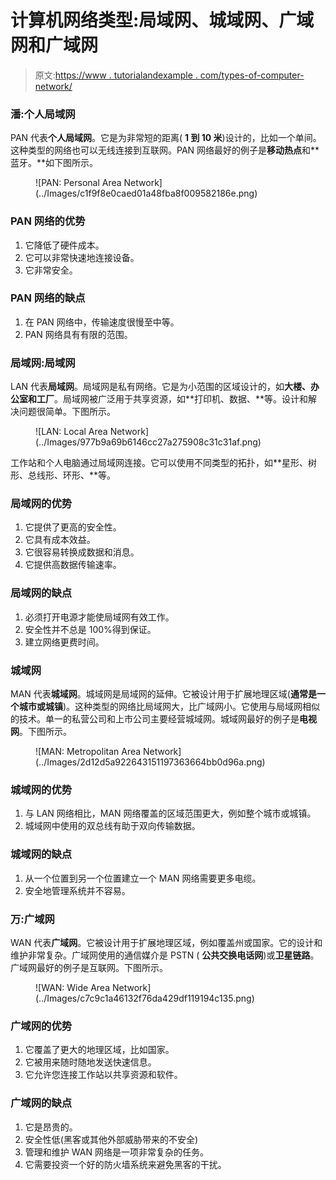 # 计算机网络类型:局域网、城域网、广域网和广域网

> 原文:[https://www . tutorialandexample . com/types-of-computer-network/](https://www.tutorialandexample.com/types-of-computer-network/)

### 潘:**个人局域网**

PAN 代表**个人局域网**。它是为非常短的距离( **1 到 10 米**)设计的，比如一个单间。这种类型的网络也可以无线连接到互联网。PAN 网络最好的例子是**移动热点**和**蓝牙。**如下图所示。

<figure class="wp-block-image size-large">![PAN: Personal Area Network](../Images/c1f9f8e0caed01a48fba8f009582186e.png)</figure>

### PAN 网络的优势

1.  它降低了硬件成本。
2.  它可以非常快速地连接设备。
3.  它非常安全。

### PAN 网络的缺点

1.  在 PAN 网络中，传输速度很慢至中等。
2.  PAN 网络具有有限的范围。

### 局域网:**局域网**

LAN 代表**局域网**。局域网是私有网络。它是为小范围的区域设计的，如**大楼、办公室和工厂**。局域网被广泛用于共享资源，如**打印机、数据、**等。设计和解决问题很简单。下图所示。

<figure class="wp-block-image size-large">![LAN: Local Area Network](../Images/977b9a69b6146cc27a275908c31c31af.png)</figure>

工作站和个人电脑通过局域网连接。它可以使用不同类型的拓扑，如**星形、树形、总线形、环形、**等。

### 局域网的优势

1.  它提供了更高的安全性。
2.  它具有成本效益。
3.  它很容易转换成数据和消息。
4.  它提供高数据传输速率。

### 局域网的缺点

1.  必须打开电源才能使局域网有效工作。
2.  安全性并不总是 100%得到保证。
3.  建立网络更费时间。

### 城域网

MAN 代表**城域网**。城域网是局域网的延伸。它被设计用于扩展地理区域(**通常是一个城市或城镇**)。这种类型的网络比局域网大，比广域网小。它使用与局域网相似的技术。单一的私营公司和上市公司主要经营城域网。城域网最好的例子是**电视网**。下图所示。

<figure class="wp-block-image size-large">![MAN: Metropolitan Area Network](../Images/2d12d5a922643151197363664bb0d96a.png)</figure>

### 城域网的优势

1.  与 LAN 网络相比，MAN 网络覆盖的区域范围更大，例如整个城市或城镇。
2.  城域网中使用的双总线有助于双向传输数据。

### 城域网的缺点

1.  从一个位置到另一个位置建立一个 MAN 网络需要更多电缆。
2.  安全地管理系统并不容易。

### 万:**广域网**

WAN 代表**广域网**。它被设计用于扩展地理区域，例如覆盖州或国家。它的设计和维护非常复杂。广域网使用的通信媒介是 PSTN ( **公共交换电话网**)或**卫星链路**。广域网最好的例子是互联网。下图所示。

<figure class="wp-block-image size-large">![WAN: Wide Area Network](../Images/c7c9c1a46132f76da429df119194c135.png)</figure>

### 广域网的优势

1.  它覆盖了更大的地理区域，比如国家。
2.  它被用来随时随地发送快速信息。
3.  它允许您连接工作站以共享资源和软件。

### 广域网的缺点

1.  它是昂贵的。
2.  安全性低(黑客或其他外部威胁带来的不安全)
3.  管理和维护 WAN 网络是一项非常复杂的任务。
4.  它需要投资一个好的防火墙系统来避免黑客的干扰。